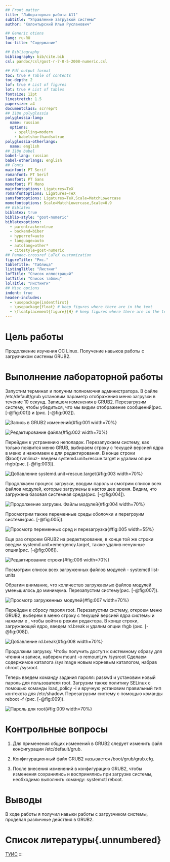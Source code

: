 ```yaml
---
## Front matter
title: "Лабораторная работа №11"
subtitle: "Управление загрузкой системы"
author: "Колонтырский Илья Русланович"

## Generic otions
lang: ru-RU
toc-title: "Содержание"

## Bibliography
bibliography: bib/cite.bib
csl: pandoc/csl/gost-r-7-0-5-2008-numeric.csl

## Pdf output format
toc: true # Table of contents
toc-depth: 2
lof: true # List of figures
lot: true # List of tables
fontsize: 12pt
linestretch: 1.5
papersize: a4
documentclass: scrreprt
## I18n polyglossia
polyglossia-lang:
  name: russian
  options:
	- spelling=modern
	- babelshorthands=true
polyglossia-otherlangs:
  name: english
## I18n babel
babel-lang: russian
babel-otherlangs: english
## Fonts
mainfont: PT Serif
romanfont: PT Serif
sansfont: PT Sans
monofont: PT Mono
mainfontoptions: Ligatures=TeX
romanfontoptions: Ligatures=TeX
sansfontoptions: Ligatures=TeX,Scale=MatchLowercase
monofontoptions: Scale=MatchLowercase,Scale=0.9
## Biblatex
biblatex: true
biblio-style: "gost-numeric"
biblatexoptions:
  - parentracker=true
  - backend=biber
  - hyperref=auto
  - language=auto
  - autolang=other*
  - citestyle=gost-numeric
## Pandoc-crossref LaTeX customization
figureTitle: "Рис."
tableTitle: "Таблица"
listingTitle: "Листинг"
lofTitle: "Список иллюстраций"
lotTitle: "Список таблиц"
lolTitle: "Листинги"
## Misc options
indent: true
header-includes:
  - \usepackage{indentfirst}
  - \usepackage{float} # keep figures where there are in the text
  - \floatplacement{figure}{H} # keep figures where there are in the text
---
```



# Цель работы

Продолжение изучения ОС Linux. Получение навыков работы с загрузчиком системы GRUB2.

# Выполнение лабораторной работы

Запустим терминал и получим полномочия администратора. В файле /etc/default/grub установим параметр отображения меню загрузки в течение 10 секунд. Запишем изменения в GRUB2. Перезагрузим систему, чтобы убедиться, что мы видим отображение сообщений(рис. [-@fig:001]) и (рис. [-@fig:002]).


![Запись в GRUB2 изменений](image/1.PNG){#fig:001 width=70%}


![Редактирование файла](image/2.PNG){#fig:002 width=70%}

Перейдем к устранению неполадок.
Перезапускаем систему, как только появится меню GRUB, выбираем строку с текущей версией ядра в меню и нажимаем e для редактирования. В конце строки ($root)/vmlinuz-  введем systemd.unit=rescue.target
и удалим опции rhgb(рис. [-@fig:003]).

![Добавление systemd.unit=rescue.target](image/4.PNG){#fig:003 width=70%}


Продолжаем процесс загрузки, вводим пароль и смотрим список всех файлов модулей, которые загружены в настоящее время. Видим, что загружена базовая системная среда(рис. [-@fig:004]).

![Продолжение загрузки. Файлы модулей](image/5.PNG){#fig:004 width=70%}


Просмотрим также переменные среды оболочки и перегрзуим системы(рис. [-@fig:005]).

![Просмотр переменных сред и перезагрузка](image/6.PNG){#fig:005 width=55%}


Еще раз откроем GRUB2 на редактирование, в конце той же строки введем systemd.unit=emergency.target, также удалив ненужные опции(рис. [-@fig:006]).

![Редактирование строки](image/7.PNG){#fig:006 width=70%}


Посмотрим список всех загруженных файлов модулей - 
systemctl list-units

Обратим внимание, что количество загружаемых файлов модулей уменьшилось до минимума. Перезапустим систему(рис. [-@fig:007]).

![Просмотр загруженных модулей](image/8.PNG){#fig:007 width=70%}


Перейдем к сбросу пароля root.
Перезапустим систему, откроем меню GRUB2, выберем в меню
строку с текущей версией ядра системы и нажмем e , чтобы войти в режим редактора. В конце строки, загружающей ядро, введем rd.break и удалим опции rhgb (рис. [-@fig:008]).

![Добавление rd.break](image/9.PNG){#fig:008 width=70%}


Продолжим загрузку. 
Чтобы получить доступ к системному образу для чтения и записи, наберем mount -o remount,rw /sysroot
Сделаем содержимое каталога /sysimage новым корневым каталогом, набрав
chroot /sysroot.

Теперь введем команду задания пароля:
passwd
и установим новый пароль для пользователя root. Загрузим также политику SELinux с помощью команды
load_policy -i и  вручную установим правильный тип контекста для /etc/shadow.
Перезагрузим систему с помощью команды reboot -f (рис. [-@fig:009]).

![Пароль для root](image/10.PNG){#fig:009 width=70%}


# Контрольные вопросы

1. Для применения общих изменений в GRUB2 следует изменить файл конфигурации /etc/default/grub.

2. Конфигурационный файл GRUB2 называется /boot/grub/grub.cfg. 

3. После внесения изменений в конфигурацию GRUB2, чтобы изменения сохранились и воспринялись при загрузке системы, необходимо выполнить команду: systemctl reboot.


# Выводы

В ходе работы я получил навыки работы с загрузчиком системы, проделал различные действия в GRUB2.

# Список литературы{.unnumbered}

[ТУИС](https://esystem.rudn.ru/pluginfile.php/2400735/mod_resource/content/4/012-boot.pdf)
:::
